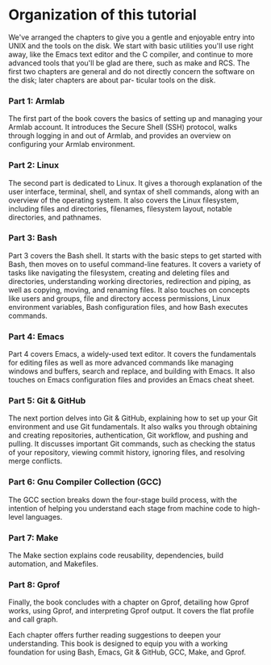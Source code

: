 # Organization of this tutorial

We've arranged the chapters to give you a gentle and enjoyable entry into UNIX and the tools on the disk. We start with basic utilities you'll use right away, like the Emacs text editor and the C compiler, and continue to more advanced tools that you'll be glad are there, such as make and RCS. The first two chapters are general and do not directly concern the software on the disk; later chapters are about par- ticular tools on the disk.

### Part 1: Armlab

The first part of the book covers the basics of setting up and managing your Armlab account. It introduces the Secure Shell (SSH) protocol, walks through logging in and out of Armlab, and provides an overview on configuring your Armlab environment.

### Part 2: Linux

The second part is dedicated to Linux. It gives a thorough explanation of the user interface, terminal, shell, and syntax of shell commands, along with an overview of the operating system. It also covers the Linux filesystem, including files and directories, filenames, filesystem layout, notable directories, and pathnames.

### Part 3: Bash

Part 3 covers the Bash shell. It starts with the basic steps to get started with Bash, then moves on to useful command-line features. It covers a variety of tasks like navigating the filesystem, creating and deleting files and directories, understanding working directories, redirection and piping, as well as copying, moving, and renaming files. It also touches on concepts like users and groups, file and directory access permissions, Linux environment variables, Bash configuration files, and how Bash executes commands.

### Part 4: Emacs

Part 4 covers Emacs, a widely-used text editor. It covers the fundamentals for editing files as well as more advanced commands like managing windows and buffers, search and replace, and building with Emacs. It also touches on Emacs configuration files and provides an Emacs cheat sheet.

### Part 5: Git & GitHub

The next portion delves into Git & GitHub, explaining how to set up your Git environment and use Git fundamentals. It also walks you through obtaining and creating repositories, authentication, Git workflow, and pushing and pulling. It discusses important Git commands, such as checking the status of your repository, viewing commit history, ignoring files, and resolving merge conflicts.

### Part 6: Gnu Compiler Collection (GCC)

The GCC section breaks down the four-stage build process, with the intention of helping you understand each stage from machine code to high-level languages.

### Part 7: Make

The Make section explains code reusability, dependencies, build automation, and Makefiles.

### Part 8: Gprof

Finally, the book concludes with a chapter on Gprof, detailing how Gprof works, using Gprof, and interpreting Gprof output. It covers the flat profile and call graph.

Each chapter offers further reading suggestions to deepen your understanding. This book is designed to equip you with a working foundation for using Bash, Emacs, Git & GitHub, GCC, Make, and Gprof.
